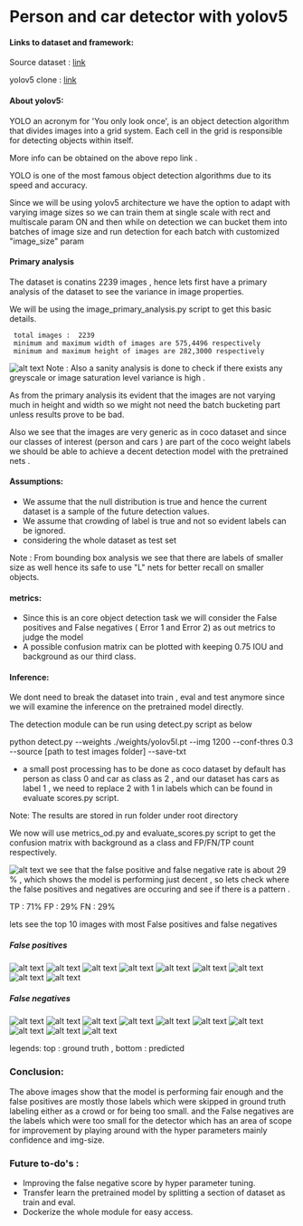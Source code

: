 # Person and car detector with yolov5

#### Links to dataset and framework:

Source dataset : [link](https://evp-ml-data.s3.us-east-2.amazonaws.com/ml-interview/openimages-personcar/trainval.tar.gz)

yolov5 clone : [link](https://github.com/ultralytics/yolov5)

#### About yolov5:

YOLO an acronym for 'You only look once', is an object detection algorithm that divides images into a grid system. Each cell in the grid is responsible for detecting objects within itself.

More info can be obtained on the above repo link . 

YOLO is one of the most famous object detection algorithms due to its speed and accuracy.

Since we will be using yolov5 architecture we have the option to adapt with varying image sizes so we can train them at single scale with rect and multiscale param ON and then while on detection we can bucket them into batches of image size and run detection for each batch with customized "image_size" param
 
#### Primary analysis
The dataset is conatins 2239 images , hence lets first have a primary analysis of the dataset to see the variance in image properties.

We will be using the image_primary_analysis.py script to get this basic details.

````
 total images :  2239
 minimum and maximum width of images are 575,4496 respectively
 minimum and maximum height of images are 282,3000 respectively
````
![alt text](./results_images/primary_analysis.jpg) 
Note : Also a sanity analysis is done to check if there exists any greyscale or image saturation level variance is high .
 
 
 As from the primary analysis its evident that the images are not varying much in height and width so we might not need the batch bucketing part unless results prove to be bad.
 
 Also we see that the images are very generic as in coco dataset and since our classes of interest (person and cars ) are part of the coco weight labels we should be able to achieve a decent detection model with the pretrained nets .
  
#### Assumptions:
* We assume that the null distribution is true and hence the current dataset is a sample of the future detection values. 
* We assume that crowding of label is true and not so evident labels can be ignored.
* considering the whole dataset as test set

Note : From bounding box analysis we see that there are labels of smaller size as well hence its safe to use "L" nets for better recall on smaller objects.

#### metrics:
* Since this is an core object detection task we will consider the False positives and False negatives ( Error 1 and Error 2) as out metrics to judge the model 
* A possible confusion matrix can be plotted with keeping 0.75 IOU and background as our third class.

#### Inference:
We dont need to break the dataset into train , eval and test anymore since we will examine the inference on the pretrained model directly.

The detection module can be run using detect.py script as below

python detect.py --weights ./weights/yolov5l.pt --img 1200 --conf-thres 0.3 --source [path to test images folder] --save-txt

- a small post processing has to be done as coco dataset by default has person as class 0 and car as class as 2 , and our dataset has cars as label 1 , we need to replace 2 with 1 in labels
which can be found in evaluate scores.py script. 

Note: The results are stored in run folder under root directory

We now will use metrics_od.py and evaluate_scores.py script to get the confusion matrix with background as a class and FP/FN/TP count respectively.

![alt text](./results_images/confusion_matrix.png)
we see that the false positive and false negative rate is about 29 % , which shows the model is performing just decent , so lets check where the false positives and negatives are occuring and see if there is a pattern .

TP : 71%
FP : 29%
FN : 29%

lets see the top 10 images with most False positives and false negatives
##### False positives
 
 ![alt text](./results_images/FN/image_000000128.jpg) 
 ![alt text](./results_images/FN/image_000000194.jpg) 
 ![alt text](./results_images/FN/image_000000390.jpg)
 ![alt text](./results_images/FN/image_000000621.jpg)
 ![alt text](./results_images/FN/image_000000734.jpg) 
 ![alt text](./results_images/FN/image_000000752.jpg) 
 ![alt text](./results_images/FN/image_000000979.jpg) 
 ![alt text](./results_images/FN/image_000001496.jpg) 
 ![alt text](./results_images/FN/image_000001603.jpg) 
 
##### False negatives
 
 ![alt text](./results_images/FP/image_000000752.jpg) 
 ![alt text](./results_images/FN/image_000001603.jpg) 
 ![alt text](./results_images/FN/image_000001496.jpg)
 ![alt text](./results_images/FN/image_000000979.jpg)
 ![alt text](./results_images/FN/image_000000734.jpg) 
 ![alt text](./results_images/FN/image_000000621.jpg) 
 ![alt text](./results_images/FN/image_000000390.jpg) 
 ![alt text](./results_images/FN/image_000000194.jpg) 
 ![alt text](./results_images/FN/image_000000128.jpg)
 ![alt text](./results_images/FN/image_000001631.jpg)  
 
 legends: top : ground truth , bottom : predicted
 
 ### Conclusion:
The above images show that the model is performing fair enough and the false positives are mostly those labels which were skipped in ground truth labeling either as a crowd or for being too small.
and the False negatives are the labels which were too small for the detector which has an area of scope for improvement by playing around with the hyper parameters mainly confidence and img-size.

### Future to-do's :

* Improving the false negative score by hyper parameter tuning.
* Transfer learn the pretrained model by splitting a section of dataset as train and eval.
* Dockerize the whole module for easy access.    
  